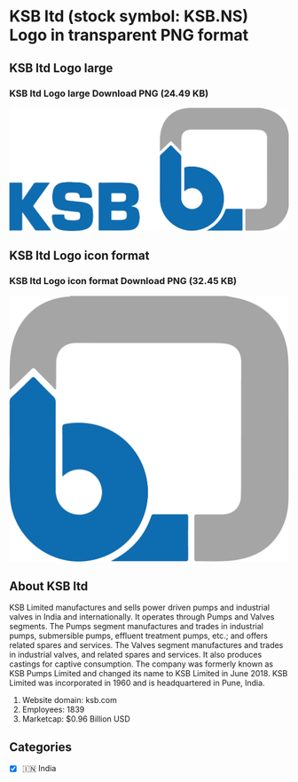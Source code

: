 # KSB ltd (stock symbol: KSB.NS) Logo in transparent PNG format

## KSB ltd Logo large

### KSB ltd Logo large Download PNG (24.49 KB)

![KSB ltd Logo large Download PNG (24.49 KB)](/img/orig/KSB.NS_BIG-8e85376d.png)

## KSB ltd Logo icon format

### KSB ltd Logo icon format Download PNG (32.45 KB)

![KSB ltd Logo icon format Download PNG (32.45 KB)](/img/orig/KSB.NS-520c52e8.png)

## About KSB ltd

KSB Limited manufactures and sells power driven pumps and industrial valves in India and internationally. It operates through Pumps and Valves segments. The Pumps segment manufactures and trades in industrial pumps, submersible pumps, effluent treatment pumps, etc.; and offers related spares and services. The Valves segment manufactures and trades in industrial valves, and related spares and services. It also produces castings for captive consumption. The company was formerly known as KSB Pumps Limited and changed its name to KSB Limited in June 2018. KSB Limited was incorporated in 1960 and is headquartered in Pune, India.

1. Website domain: ksb.com
2. Employees: 1839
3. Marketcap: $0.96 Billion USD


## Categories
- [x] 🇮🇳 India
